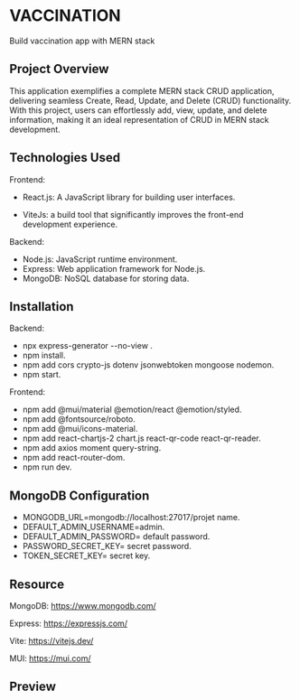 
# VACCINATION
Build vaccination app with MERN stack






##  Project Overview
This application exemplifies a complete MERN stack CRUD application, delivering seamless Create, Read, Update, and Delete (CRUD) functionality. With this project, users can effortlessly add, view, update, and delete information, making it an ideal representation of CRUD in MERN stack development.
## Technologies Used
Frontend:

* React.js: A JavaScript library for building user interfaces.

* ViteJs: a build tool that significantly improves the front-end development experience.


Backend:

* Node.js: JavaScript runtime environment.
* Express: Web application framework for Node.js.
* MongoDB: NoSQL database for storing data.
## Installation

Backend:

* npx express-generator --no-view .
* npm install.
* npm add cors crypto-js dotenv jsonwebtoken mongoose nodemon.
* npm start.

Frontend:

* npm add @mui/material @emotion/react @emotion/styled.
* npm add @fontsource/roboto.
* npm add @mui/icons-material.
* npm add react-chartjs-2 chart.js react-qr-code react-qr-reader.
* npm add axios moment query-string.
* npm add react-router-dom.
* npm run dev.



## MongoDB Configuration

* MONGODB_URL=mongodb://localhost:27017/projet name.
* DEFAULT_ADMIN_USERNAME=admin.
* DEFAULT_ADMIN_PASSWORD= default password.
* PASSWORD_SECRET_KEY= secret password.
* TOKEN_SECRET_KEY= secret key.


## Resource

MongoDB: https://www.mongodb.com/

Express: https://expressjs.com/

Vite: https://vitejs.dev/

MUI: https://mui.com/


## Preview